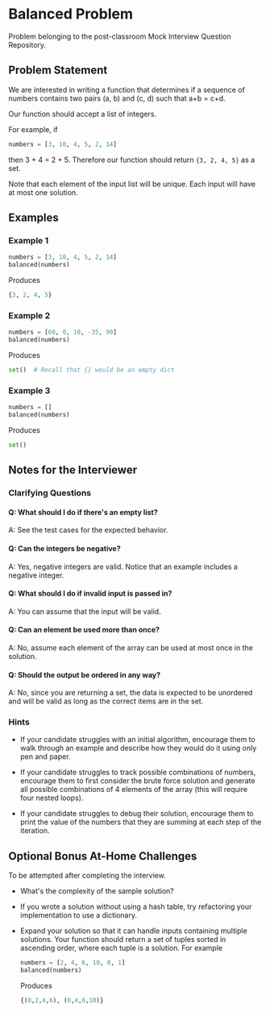 # Balanced Problem

Problem belonging to the post-classroom Mock Interview Question Repository.

## Problem Statement

We are interested in writing a function that determines if a sequence of numbers contains two pairs (a, b) and (c, d) such that a+b = c+d.

Our function should accept a list of integers.

For example, if

```py
numbers = [3, 10, 4, 5, 2, 14]
```

then 3 + 4 = 2 + 5. Therefore our function should return `{3, 2, 4, 5}` as a set.

Note that each element of the input list will be unique. Each input will have at most one solution.

## Examples

### Example 1

```py
numbers = [3, 10, 4, 5, 2, 14]
balanced(numbers)
```

Produces

```py
{3, 2, 4, 5}
```

### Example 2

```py
numbers = [60, 0, 10, -35, 90]
balanced(numbers)
```

Produces

```py
set()  # Recall that {} would be an empty dict
```

### Example 3

```py
numbers = []
balanced(numbers)
```

Produces

```py
set()
```

## Notes for the Interviewer

### Clarifying Questions

#### Q: What should I do if there's an empty list?

A: See the test cases for the expected behavior.

#### Q: Can the integers be negative?

A: Yes, negative integers are valid. Notice that an example includes a negative integer.

#### Q: What should I do if invalid input is passed in?

A: You can assume that the input will be valid.

#### Q: Can an element be used more than once?

A: No, assume each element of the array can be used at most once in the solution.

#### Q: Should the output be ordered in any way?

A: No, since you are returning a set, the data is expected to be unordered and will be valid as long as the correct items are in the set.

### Hints

- If your candidate struggles with an initial algorithm, encourage them to walk through an example and describe how they would do it using only pen and paper.

- If your candidate struggles to track possible combinations of numbers, encourage them to first consider the brute force solution and generate all possible combinations of 4 elements of the array (this will require four nested loops).

- If your candidate struggles to debug their solution, encourage them to print the value of the numbers that they are summing at each step of the iteration.

## Optional Bonus At-Home Challenges

To be attempted after completing the interview.

- What's the complexity of the sample solution?

- If you wrote a solution without using a hash table, try refactoring your implementation to use a dictionary.

- Expand your solution so that it can handle inputs containing multiple solutions. Your function should return a set of tuples sorted in ascending order, where each tuple is a solution. For example

  ```py
  numbers = [2, 4, 6, 10, 0, 1]
  balanced(numbers)
  ```

  Produces

  ```py
  {(0,2,4,6), (0,4,6,10)}
  ```

